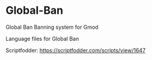 # Global-Ban
Global Ban Banning system for Gmod



Language files for Global Ban

Scriptfodder: https://scriptfodder.com/scripts/view/1647
